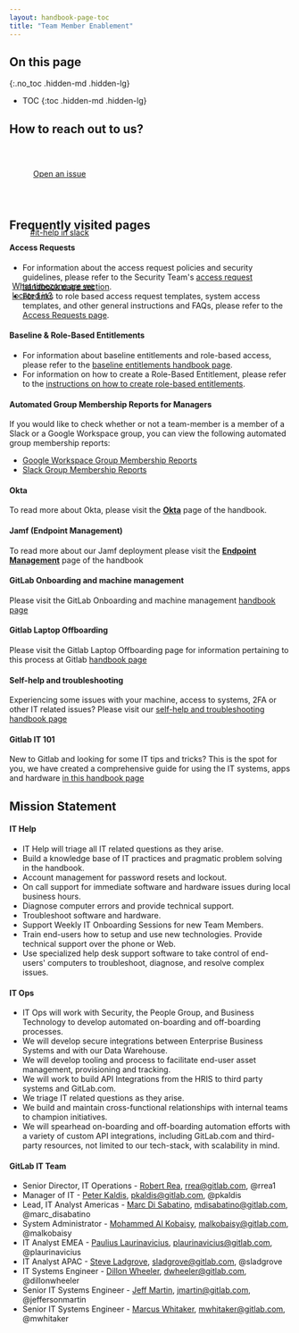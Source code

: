 ```yaml
---
layout: handbook-page-toc
title: "Team Member Enablement"
---
```


<link rel="stylesheet" type="text/css" href="/stylesheets/biztech.css" />

## On this page
{:.no_toc .hidden-md .hidden-lg}

- TOC
{:toc .hidden-md .hidden-lg}

## <i class="far fa-paper-plane" id="biz-tech-icons"></i> How to reach out to us?

<div class="flex-row" markdown="0" style="height:100px;justify-content:flex-start;">
  <a href="https://gitlab.com/gitlab-com/business-technology/team-member-enablement/issue-tracker/-/issues/new" class="btn btn-purple-inv" style="width:170px;margin:5px;height:100%;display:flex;align-items:center;justify-content:center;">Open an issue</a>
  <a href="https://gitlab.slack.com/archives/CK4EQH50E" class="btn btn-purple-inv" style="width:170px;margin:5px;height:100%;display: flex;align-items:center;justify-content:center;">#it-help in slack</a>
  <a href="https://www.worldtimebuddy.com/?pl=1&lid=4143861,4726206,2964574,2158177&h=4143861" class="btn btn-purple-inv" style="width:170px;margin:5px;height:100%;display: flex;align-items:center;justify-content:center;">What timezone are we located in?</a>
</div>

## <i class="fas fa-info-circle" id="biz-tech-icons"></i> Frequently visited pages

#### Access Requests

- For information about the access request policies and security guidelines, please refer to the Security Team's [access request handbook page section](/handbook/engineering/security/#access-management-process).
- For links to role based access request templates, system access templates, and other general instructions and FAQs, please refer to the [Access Requests page](/handbook/business-technology/team-member-enablement/onboarding-access-requests/access-requests/).

#### Baseline & Role-Based Entitlements

- For information about baseline entitlements and role-based access, please refer to the [baseline entitlements handbook page](/handbook/business-technology/team-member-enablement/onboarding-access-requests/access-requests/baseline-entitlements/).
- For information on how to create a Role-Based Entitlement, please refer to the [instructions on how to create role-based entitlements](/handbook/business-technology/team-member-enablement/onboarding-access-requests/access-requests/baseline-entitlements/#how-do-i-create-a-role-based-entitlement-template).

#### Automated Group Membership Reports for Managers

If you would like to check whether or not a team-member is a member of a Slack or a Google Workspace group, you can view the following automated group membership reports:

- [Google Workspace Group Membership Reports](https://gitlab.com/gitlab-com/security-tools/report-gsuite-group-members)
- [Slack Group Membership Reports](https://gitlab.com/gitlab-com/security-tools/report-slack-group-members)

#### Okta

To read more about Okta, please visit the [**Okta**](/handbook/business-technology/okta/) page of the handbook.

#### Jamf (Endpoint Management)

To read more about our Jamf deployment please visit the [**Endpoint Management**](https://about.gitlab.com/handbook/business-technology/team-member-enablement/onboarding-access-requests/endpoint-management/) page of the handbook

#### GitLab Onboarding and machine management

Please visit the GitLab Onboarding and machine management [handbook page](/handbook/business-technology/team-member-enablement/onboarding-access-requests/)

#### Gitlab Laptop Offboarding

Please visit the Gitlab Laptop Offboarding page for information pertaining to this process at Gitlab [handbook page](https://about.gitlab.com/handbook/business-technology/team-member-enablement/gitlab-laptop-offboarding/)

#### Self-help and troubleshooting

Experiencing some issues with your machine, access to systems, 2FA or other IT related issues? Please visit our [self-help and troubleshooting handbook page](/handbook/business-technology/team-member-enablement/self-help-troubleshooting/)

#### Gitlab IT 101

New to Gitlab and looking for some IT tips and tricks? This is the spot for you, we have created a comprehensive guide for using the IT systems, apps and hardware [in this handbook page](https://about.gitlab.com/handbook/business-technology/team-member-enablement/onboarding101/)

## <i class="fas fa-rocket" id="biz-tech-icons"></i> Mission Statement

#### IT Help

- IT Help will triage all IT related questions as they arise.
- Build a knowledge base of IT practices and pragmatic problem solving in the handbook.
- Account management for password resets and lockout.
- On call support for immediate software and hardware issues during local business hours.
- Diagnose computer errors and provide technical support.
- Troubleshoot software and hardware.
- Support Weekly IT Onboarding Sessions for new Team Members.
- Train end-users how to setup and use new technologies. Provide technical support over the phone or Web.
- Use specialized help desk support software to take control of end-users' computers to troubleshoot, diagnose, and resolve complex issues.

#### IT Ops

- IT Ops will work with Security, the People Group, and Business Technology to develop automated on-boarding and off-boarding processes.
- We will develop secure integrations between Enterprise Business Systems and with our Data Warehouse.
- We will develop tooling and process to facilitate end-user asset management, provisioning and tracking.
- We will work to build API Integrations from the HRIS to third party systems and GitLab.com.
- We triage IT related questions as they arise.
- We build and maintain cross-functional relationships with internal teams to champion initiatives.
- We will spearhead on-boarding and off-boarding automation efforts with a variety of custom API integrations, including GitLab.com and third-party resources, not limited to our tech-stack, with scalability in mind.



#### GitLab IT Team

- Senior Director, IT Operations - [Robert Rea](https://about.gitlab.com/company/team/#rrea1), rrea@gitlab.com, @rrea1
- Manager of IT - [Peter Kaldis](https://about.gitlab.com/company/team/#pkaldis), pkaldis@gitlab.com, @pkaldis
- Lead, IT Analyst Americas - [Marc Di Sabatino](https://about.gitlab.com/company/team/#marc_disabatino), mdisabatino@gitlab.com, @marc_disabatino
- System Administrator - [Mohammed Al Kobaisy](https://about.gitlab.com/company/team/#malkobaisy), malkobaisy@gitlab.com, @malkobaisy
- IT Analyst EMEA - [Paulius Laurinavicius](https://about.gitlab.com/company/team/#plaurinavicius), plaurinavicius@gitlab.com, @plaurinavicius
- IT Analyst APAC -  [Steve Ladgrove](https://about.gitlab.com/company/team/#sladgrove), sladgrove@gitlab.com, @sladgrove
- IT Systems Engineer -  [Dillon Wheeler](https://about.gitlab.com/company/team/#dillonwheeler), dwheeler@gitlab.com, @dillonwheeler
- Senior IT Systems Engineer -  [Jeff Martin](https://about.gitlab.com/company/team/#jeffersonmartin), jmartin@gitlab.com, @jeffersonmartin
- Senior IT Systems Engineer - [Marcus Whitaker](https://about.gitlab.com/company/team/#mwhitaker), mwhitaker@gitlab.com, @mwhitaker
